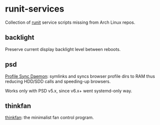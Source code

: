 # runit-services

Collection of [runit](http://smarden.org/runit/) service scripts missing from Arch Linux repos.

## backlight

Preserve current display backlight level between reboots.

## psd

[Profile Sync Daemon](https://github.com/graysky2/profile-sync-daemon): symlinks and syncs browser profile dirs to RAM thus reducing HDD/SDD calls and speeding-up browsers.

Works only with PSD v5.x, since v6.x+ went systemd-only way.

## thinkfan

[thinkfan](https://github.com/vmatare/thinkfan): the minimalist fan control program.
